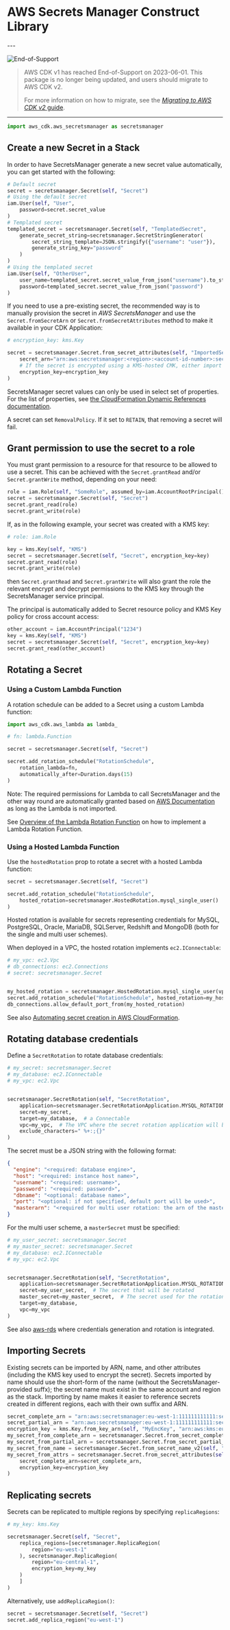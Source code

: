 # AWS Secrets Manager Construct Library

<!--BEGIN STABILITY BANNER-->---


![End-of-Support](https://img.shields.io/badge/End--of--Support-critical.svg?style=for-the-badge)

> AWS CDK v1 has reached End-of-Support on 2023-06-01.
> This package is no longer being updated, and users should migrate to AWS CDK v2.
>
> For more information on how to migrate, see the [*Migrating to AWS CDK v2* guide](https://docs.aws.amazon.com/cdk/v2/guide/migrating-v2.html).

---
<!--END STABILITY BANNER-->

```python
import aws_cdk.aws_secretsmanager as secretsmanager
```

## Create a new Secret in a Stack

In order to have SecretsManager generate a new secret value automatically,
you can get started with the following:

```python
# Default secret
secret = secretsmanager.Secret(self, "Secret")
# Using the default secret
iam.User(self, "User",
    password=secret.secret_value
)
# Templated secret
templated_secret = secretsmanager.Secret(self, "TemplatedSecret",
    generate_secret_string=secretsmanager.SecretStringGenerator(
        secret_string_template=JSON.stringify({"username": "user"}),
        generate_string_key="password"
    )
)
# Using the templated secret
iam.User(self, "OtherUser",
    user_name=templated_secret.secret_value_from_json("username").to_string(),
    password=templated_secret.secret_value_from_json("password")
)
```

If you need to use a pre-existing secret, the recommended way is to manually
provision the secret in *AWS SecretsManager* and use the `Secret.fromSecretArn`
or `Secret.fromSecretAttributes` method to make it available in your CDK Application:

```python
# encryption_key: kms.Key

secret = secretsmanager.Secret.from_secret_attributes(self, "ImportedSecret",
    secret_arn="arn:aws:secretsmanager:<region>:<account-id-number>:secret:<secret-name>-<random-6-characters>",
    # If the secret is encrypted using a KMS-hosted CMK, either import or reference that key:
    encryption_key=encryption_key
)
```

SecretsManager secret values can only be used in select set of properties. For the
list of properties, see [the CloudFormation Dynamic References documentation](https://docs.aws.amazon.com/AWSCloudFormation/latest/UserGuide/dynamic-references.html).

A secret can set `RemovalPolicy`. If it set to `RETAIN`, that removing a secret will fail.

## Grant permission to use the secret to a role

You must grant permission to a resource for that resource to be allowed to
use a secret. This can be achieved with the `Secret.grantRead` and/or `Secret.grantWrite`
method, depending on your need:

```python
role = iam.Role(self, "SomeRole", assumed_by=iam.AccountRootPrincipal())
secret = secretsmanager.Secret(self, "Secret")
secret.grant_read(role)
secret.grant_write(role)
```

If, as in the following example, your secret was created with a KMS key:

```python
# role: iam.Role

key = kms.Key(self, "KMS")
secret = secretsmanager.Secret(self, "Secret", encryption_key=key)
secret.grant_read(role)
secret.grant_write(role)
```

then `Secret.grantRead` and `Secret.grantWrite` will also grant the role the
relevant encrypt and decrypt permissions to the KMS key through the
SecretsManager service principal.

The principal is automatically added to Secret resource policy and KMS Key policy for cross account access:

```python
other_account = iam.AccountPrincipal("1234")
key = kms.Key(self, "KMS")
secret = secretsmanager.Secret(self, "Secret", encryption_key=key)
secret.grant_read(other_account)
```

## Rotating a Secret

### Using a Custom Lambda Function

A rotation schedule can be added to a Secret using a custom Lambda function:

```python
import aws_cdk.aws_lambda as lambda_

# fn: lambda.Function

secret = secretsmanager.Secret(self, "Secret")

secret.add_rotation_schedule("RotationSchedule",
    rotation_lambda=fn,
    automatically_after=Duration.days(15)
)
```

Note: The required permissions for Lambda to call SecretsManager and the other way round are automatically granted based on [AWS Documentation](https://docs.aws.amazon.com/secretsmanager/latest/userguide/rotating-secrets-required-permissions.html) as long as the Lambda is not imported.

See [Overview of the Lambda Rotation Function](https://docs.aws.amazon.com/secretsmanager/latest/userguide/rotating-secrets-lambda-function-overview.html) on how to implement a Lambda Rotation Function.

### Using a Hosted Lambda Function

Use the `hostedRotation` prop to rotate a secret with a hosted Lambda function:

```python
secret = secretsmanager.Secret(self, "Secret")

secret.add_rotation_schedule("RotationSchedule",
    hosted_rotation=secretsmanager.HostedRotation.mysql_single_user()
)
```

Hosted rotation is available for secrets representing credentials for MySQL, PostgreSQL, Oracle,
MariaDB, SQLServer, Redshift and MongoDB (both for the single and multi user schemes).

When deployed in a VPC, the hosted rotation implements `ec2.IConnectable`:

```python
# my_vpc: ec2.Vpc
# db_connections: ec2.Connections
# secret: secretsmanager.Secret


my_hosted_rotation = secretsmanager.HostedRotation.mysql_single_user(vpc=my_vpc)
secret.add_rotation_schedule("RotationSchedule", hosted_rotation=my_hosted_rotation)
db_connections.allow_default_port_from(my_hosted_rotation)
```

See also [Automating secret creation in AWS CloudFormation](https://docs.aws.amazon.com/secretsmanager/latest/userguide/integrating_cloudformation.html).

## Rotating database credentials

Define a `SecretRotation` to rotate database credentials:

```python
# my_secret: secretsmanager.Secret
# my_database: ec2.IConnectable
# my_vpc: ec2.Vpc


secretsmanager.SecretRotation(self, "SecretRotation",
    application=secretsmanager.SecretRotationApplication.MYSQL_ROTATION_SINGLE_USER,  # MySQL single user scheme
    secret=my_secret,
    target=my_database,  # a Connectable
    vpc=my_vpc,  # The VPC where the secret rotation application will be deployed
    exclude_characters=" %+:;{}"
)
```

The secret must be a JSON string with the following format:

```json
{
  "engine": "<required: database engine>",
  "host": "<required: instance host name>",
  "username": "<required: username>",
  "password": "<required: password>",
  "dbname": "<optional: database name>",
  "port": "<optional: if not specified, default port will be used>",
  "masterarn": "<required for multi user rotation: the arn of the master secret which will be used to create users/change passwords>"
}
```

For the multi user scheme, a `masterSecret` must be specified:

```python
# my_user_secret: secretsmanager.Secret
# my_master_secret: secretsmanager.Secret
# my_database: ec2.IConnectable
# my_vpc: ec2.Vpc


secretsmanager.SecretRotation(self, "SecretRotation",
    application=secretsmanager.SecretRotationApplication.MYSQL_ROTATION_MULTI_USER,
    secret=my_user_secret,  # The secret that will be rotated
    master_secret=my_master_secret,  # The secret used for the rotation
    target=my_database,
    vpc=my_vpc
)
```

See also [aws-rds](https://github.com/aws/aws-cdk/blob/master/packages/%40aws-cdk/aws-rds/README.md) where
credentials generation and rotation is integrated.

## Importing Secrets

Existing secrets can be imported by ARN, name, and other attributes (including the KMS key used to encrypt the secret).
Secrets imported by name should use the short-form of the name (without the SecretsManager-provided suffx);
the secret name must exist in the same account and region as the stack.
Importing by name makes it easier to reference secrets created in different regions, each with their own suffix and ARN.

```python
secret_complete_arn = "arn:aws:secretsmanager:eu-west-1:111111111111:secret:MySecret-f3gDy9"
secret_partial_arn = "arn:aws:secretsmanager:eu-west-1:111111111111:secret:MySecret" # No Secrets Manager suffix
encryption_key = kms.Key.from_key_arn(self, "MyEncKey", "arn:aws:kms:eu-west-1:111111111111:key/21c4b39b-fde2-4273-9ac0-d9bb5c0d0030")
my_secret_from_complete_arn = secretsmanager.Secret.from_secret_complete_arn(self, "SecretFromCompleteArn", secret_complete_arn)
my_secret_from_partial_arn = secretsmanager.Secret.from_secret_partial_arn(self, "SecretFromPartialArn", secret_partial_arn)
my_secret_from_name = secretsmanager.Secret.from_secret_name_v2(self, "SecretFromName", "MySecret")
my_secret_from_attrs = secretsmanager.Secret.from_secret_attributes(self, "SecretFromAttributes",
    secret_complete_arn=secret_complete_arn,
    encryption_key=encryption_key
)
```

## Replicating secrets

Secrets can be replicated to multiple regions by specifying `replicaRegions`:

```python
# my_key: kms.Key

secretsmanager.Secret(self, "Secret",
    replica_regions=[secretsmanager.ReplicaRegion(
        region="eu-west-1"
    ), secretsmanager.ReplicaRegion(
        region="eu-central-1",
        encryption_key=my_key
    )
    ]
)
```

Alternatively, use `addReplicaRegion()`:

```python
secret = secretsmanager.Secret(self, "Secret")
secret.add_replica_region("eu-west-1")
```
